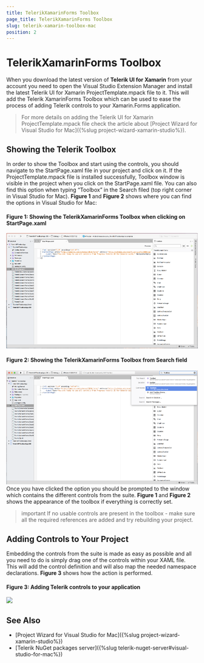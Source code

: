 ```yaml
---
title: TelerikXamarinForms Toolbox
page_title: TelerikXamarinForms Toolbox
slug: telerik-xamarin-toolbox-mac
position: 2
---
```


# TelerikXamarinForms Toolbox

When you download the latest version of **Telerik UI for Xamarin** from your account you need to open the Visual Studio Extension Manager and install the latest Telerik UI for Xamarin ProjectTemplate.mpack file to it. This will add the Telerik XamarinForms Toolbox which can be used to ease the process of adding Telerik controls to your Xamarin.Forms application. 

>For more details on adding the Telerik UI for Xamarin ProjectTemplate.mpack file check the article about [Project Wizard for Visual Studio for Mac]({%slug project-wizard-xamarin-studio%}). 

## Showing the Telerik Toolbox

In order to show the Toolbox and start using the controls, you should navigate to the StartPage.xaml file in your project and click on it. If the ProjectTemplate.mpack file is installed successfully, Toolbox window is visible in the project when you click on the StartPage.xaml file. You can also find this option when typing “Toolbox” in the Search filed (top right corner in Visual Studio for Mac).
**Figure 1** and **Figure 2** shows where you can find the options in Visual Studio for Mac:

#### Figure 1: Showing the TelerikXamarinForms Toolbox when clicking on StartPage.xaml 
![](images/enabled_toolbox_mac.png)

#### Figure 2: Showing the TelerikXamarinForms Toolbox from Search field
![](images/search_toolbox_mac.png)
Once you have clicked the option you should be prompted to the window which contains the different controls from the suite. **Figure 1** and **Figure 2** shows the appearance of the toolbox if everything is correctly set.

>important If no usable controls are present in the toolbox - make sure all the required references are added and try rebuilding your project. 

## Adding Controls to Your Project

Embedding the controls from the suite is made as easy as possible and all you need to do is simply drag one of the controls within your XAML file. This will add the control definition and will also map the needed namespace declarations. **Figure 3** shows how the action is performed.

#### Figure 3: Adding Telerik controls to your application
![](images/xamarin_toolbox_mac.gif)

## See Also

- [Project Wizard for Visual Studio for Mac]({%slug project-wizard-xamarin-studio%})
- [Telerik NuGet packages server]({%slug telerik-nuget-server#visual-studio-for-mac%})

